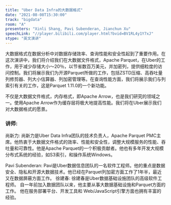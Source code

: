 ```yaml
---
title: "Uber Data Infra的大数据格式"
date: "2021-08-08T15:30:00"
track: "bigdata"
room: "A"
presenters: "Xinli Shang, Pavi Subenderan, Jianchun Xu"
speechLink: "//player.bilibili.com/player.html?bvid=BV1RL4y1Y7xJ"
stype: "英文演讲"
---
```

大数据格式在数据分析中对数据存储效率、查询性能和安全性起到了重要作用。在这次演讲中，我们将介绍我们在大数据文件格式，Apache Parquet，在Uber的工作，用于减少存储大小〜20％，以节省数百万美元，并加密列，提供细粒度的访问控制。我们将展示我们为开源Parquet所做的工作，包括ZSTD压缩、高吞吐量列修剪器、列大小估算器、列加密管理等。在查询性能方面，我们将展示我们与列索引有关的工作，这是Parquet 1.11.0的一个新功能。

不仅是大数据文件格式，内存格式，即Apache Arrow，也是我们研究的领域之一。使用Apache Arrow作为缓存层将极大地提高性能。我们将在Uber展示我们对大数据格式的愿景。
 ### 讲师:
尚新力: 尚新力是Uber Data Infra团队的技术负责人，Apache Parquet PMC主席。他热衷于大数据文件格式的效率、性能和安全性，调整大规模服务的性能、吞吐量和可靠性。他是Apache Parquet的一个积极贡献者。他也有多年开发大规模分布式系统的经验，如S3索引，和操作系统Windows。

Pavi Subenderan: Pavi是Uber数据信息团队的一名软件工程师。他的重点是数据安全、隐私和开源大数据技术。他已经在Parquet列加密方面工作了1年半，最近又在数据屏蔽方面工作。
徐建春: 徐建春是Uber数据基础设施团队的高级软件工程师。 自一年前加入数据团队以来，他主要从事大数据基础设施和Parquet方面的工作。 他在服务部署平台、开发工具和 Web/JavaScript引擎方面也拥有丰富的经验。
